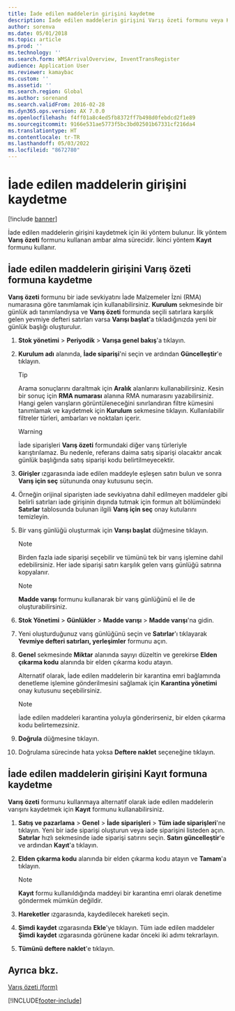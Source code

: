 ```yaml
---
title: İade edilen maddelerin girişini kaydetme
description: İade edilen maddelerin girişini Varış özeti formunu veya Kayıt formunu kullanarak kaydedebilirsiniz.
author: sorenva
ms.date: 05/01/2018
ms.topic: article
ms.prod: ''
ms.technology: ''
ms.search.form: WMSArrivalOverview, InventTransRegister
audience: Application User
ms.reviewer: kamaybac
ms.custom: ''
ms.assetid: ''
ms.search.region: Global
ms.author: sorenand
ms.search.validFrom: 2016-02-28
ms.dyn365.ops.version: AX 7.0.0
ms.openlocfilehash: f4ff01a8c4ed5fb8372ff7b498d0febdcd2f1e89
ms.sourcegitcommit: 9166e531ae5773f5bc3bd02501b67331cf216da4
ms.translationtype: HT
ms.contentlocale: tr-TR
ms.lasthandoff: 05/03/2022
ms.locfileid: "8672780"
---
```

# <a name="register-the-receipt-of-returned-items"></a>İade edilen maddelerin girişini kaydetme 

[!include [banner](../includes/banner.md)]


İade edilen maddelerin girişini kaydetmek için iki yöntem bulunur. İlk yöntem **Varış özeti** formunu kullanan ambar alma sürecidir. İkinci yöntem **Kayıt** formunu kullanır.

## <a name="register-the-receipt-of-returned-items-in-the-arrival-overview-form"></a>İade edilen maddelerin girişini Varış özeti formuna kaydetme

**Varış özeti** formunu bir iade sevkiyatını İade Malzemeler İzni (RMA) numarasına göre tanımlamak için kullanabilirsiniz. **Kurulum** sekmesinde bir günlük adı tanımlandıysa ve **Varış özeti** formunda seçili satırlara karşılık gelen yevmiye defteri satırları varsa **Varışı başlat**'a tıkladığınızda yeni bir günlük başlığı oluşturulur.

1.  **Stok yönetimi** \> **Periyodik** \> **Varışa genel bakış**'a tıklayın.

2.  **Kurulum adı** alanında, **İade siparişi**'ni seçin ve ardından **Güncelleştir**'e tıklayın.
    

    > [!TIP]
    > <P>Arama sonuçlarını daraltmak için <STRONG>Aralık</STRONG> alanlarını kullanabilirsiniz. Kesin bir sonuç için <STRONG>RMA numarası</STRONG> alanına RMA numarasını yazabilirsiniz. Hangi gelen varışların görüntüleneceğini sınırlandıran filtre kümesini tanımlamak ve kaydetmek için <STRONG>Kurulum</STRONG> sekmesine tıklayın. Kullanılabilir filtreler türleri, ambarları ve noktaları içerir.</P>

    

    > [!WARNING]
    > <P>İade siparişleri <STRONG>Varış özeti</STRONG> formundaki diğer varış türleriyle karıştırılamaz. Bu nedenle, referans daima satış siparişi olacaktır ancak günlük başlığında satış siparişi kodu belirtilmeyecektir.</P>



3.  **Girişler** ızgarasında iade edilen maddeyle eşleşen satırı bulun ve sonra **Varış için seç** sütununda onay kutusunu seçin.

4.  Örneğin orijinal siparişten iade sevkiyatına dahil edilmeyen maddeler gibi belirli satırları iade girişinin dışında tutmak için formun alt bölümündeki **Satırlar** tablosunda bulunan ilgili **Varış için seç** onay kutularını temizleyin.

5.  Bir varış günlüğü oluşturmak için **Varışı başlat** düğmesine tıklayın.
    

    > [!NOTE]
    > <P>Birden fazla iade siparişi seçebilir ve tümünü tek bir varış işlemine dahil edebilirsiniz. Her iade siparişi satırı karşılık gelen varış günlüğü satırına kopyalanır.</P>

    

    > [!NOTE]
    > <P><STRONG>Madde varışı</STRONG> formunu kullanarak bir varış günlüğünü el ile de oluşturabilirsiniz. 



6.  **Stok Yönetimi** \> **Günlükler** \> **Madde varışı** \> **Madde varışı**'na gidin.

7.  Yeni oluşturduğunuz varış günlüğünü seçin ve **Satırlar**'ı tıklayarak **Yevmiye defteri satırları, yerleşimler** formunu açın.

8.  **Genel** sekmesinde **Miktar** alanında sayıyı düzeltin ve gerekirse **Elden çıkarma kodu** alanında bir elden çıkarma kodu atayın.
    
    Alternatif olarak, İade edilen maddelerin bir karantina emri bağlamında denetleme işlemine gönderilmesini sağlamak için **Karantina yönetimi** onay kutusunu seçebilirsiniz.
    

    > [!NOTE]
    > <P>İade edilen maddeleri karantina yoluyla gönderirseniz, bir elden çıkarma kodu belirtemezsiniz.</P>



9.  **Doğrula** düğmesine tıklayın.

10. Doğrulama sürecinde hata yoksa **Deftere naklet** seçeneğine tıklayın.

## <a name="register-the-receipt-of-returned-items-in-the-registration-form"></a>İade edilen maddelerin girişini Kayıt formuna kaydetme

**Varış özeti** formunu kullanmaya alternatif olarak iade edilen maddelerin varışını kaydetmek için **Kayıt** formunu kullanabilirsiniz.

1.  **Satış ve pazarlama** \> **Genel** \> **İade siparişleri** \> **Tüm iade siparişleri**'ne tıklayın. Yeni bir iade siparişi oluşturun veya iade siparişini listeden açın. **Satırlar** hızlı sekmesinde iade siparişi satırını seçin. **Satırı güncelleştir**'e ve ardından **Kayıt**'a tıklayın.

2.  **Elden çıkarma kodu** alanında bir elden çıkarma kodu atayın ve **Tamam**'a tıklayın.
    

    > [!NOTE]
    > <P><STRONG>Kayıt</STRONG> formu kullanıldığında maddeyi bir karantina emri olarak denetime göndermek mümkün değildir.</P>



3.  **Hareketler** ızgarasında, kaydedilecek hareketi seçin.

4.  **Şimdi kaydet** ızgarasında **Ekle**'ye tıklayın. Tüm iade edilen maddeler **Şimdi kaydet** ızgarasında görünene kadar önceki iki adımı tekrarlayın.

5.  **Tümünü deftere naklet**'e tıklayın.

## <a name="see-also"></a>Ayrıca bkz.

[Varış özeti (form)](https://technet.microsoft.com/library/hh227654\(v=ax.60\))

  




[!INCLUDE[footer-include](../../includes/footer-banner.md)]
